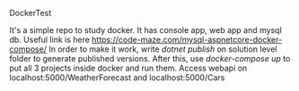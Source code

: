 DockerTest

It's a simple repo to study docker. It has console app, web app and mysql db. Useful link is here https://code-maze.com/mysql-aspnetcore-docker-compose/
In order to make it work, write _dotnet publish_ on solution level folder to generate published versions. After this, use _docker-compose up_ to put all 3 projects inside docker and run them. Access webapi on localhost:5000/WeatherForecast and localhost:5000/Cars
